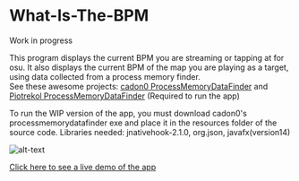 # What-Is-The-BPM

Work in progress

This program displays the current BPM you are streaming or tapping at for osu. It also displays the current BPM of the map you are playing as a target, using data collected from a process memory finder.\
See these awesome projects: [cadon0 ProcessMemoryDataFinder](https://github.com/cadon0/ProcessMemoryDataFinder) and [Piotrekol ProcessMemoryDataFinder](https://github.com/Piotrekol/ProcessMemoryDataFinder) (Required to run the app)

To run the WIP version of the app, you must download cadon0's processmemorydatafinder exe and place it in the resources folder of the source code. 
Libraries needed: jnativehook-2.1.0, org.json, javafx(version14)

![alt-text](https://cdn.discordapp.com/attachments/627267590862929961/768276532468383805/unknown.png "Bpm Tracker")

[Click here to see a live demo of the app](https://www.youtube.com/watch?v=1WBCtb6Q4kI&feature=youtu.be)
